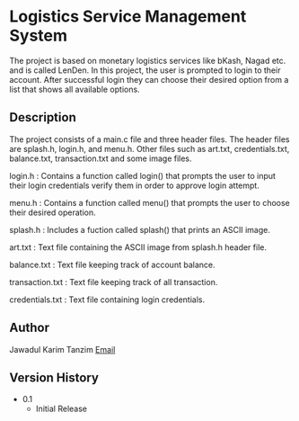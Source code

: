 # Logistics Service Management System

The project is based on monetary logistics services like bKash, Nagad etc. and is called LenDen. 
In this project, the user is prompted to login to their account. After successful login they can
choose their desired option from a list that shows all available options.

## Description

The project consists of a main.c file and three header files. The header files are splash.h, login.h,
and menu.h. Other files such as art.txt, credentials.txt, balance.txt, transaction.txt and some image
files.

login.h  : Contains a function called login() that prompts the user to input their login credentials
           verify them in order to approve login attempt.

menu.h   : Contains a function called menu() that prompts the user to choose their desired operation.

splash.h : Includes a fuction called splash() that prints an ASCII image.

art.txt  : Text file containing the ASCII image from splash.h header file.

balance.txt : Text file keeping track of account balance.

transaction.txt : Text file keeping track of all transaction.

credentials.txt : Text file containing login credentials.


## Author

Jawadul Karim Tanzim
[Email](tanzim12911@gmail.com)

## Version History

* 0.1
    * Initial Release


